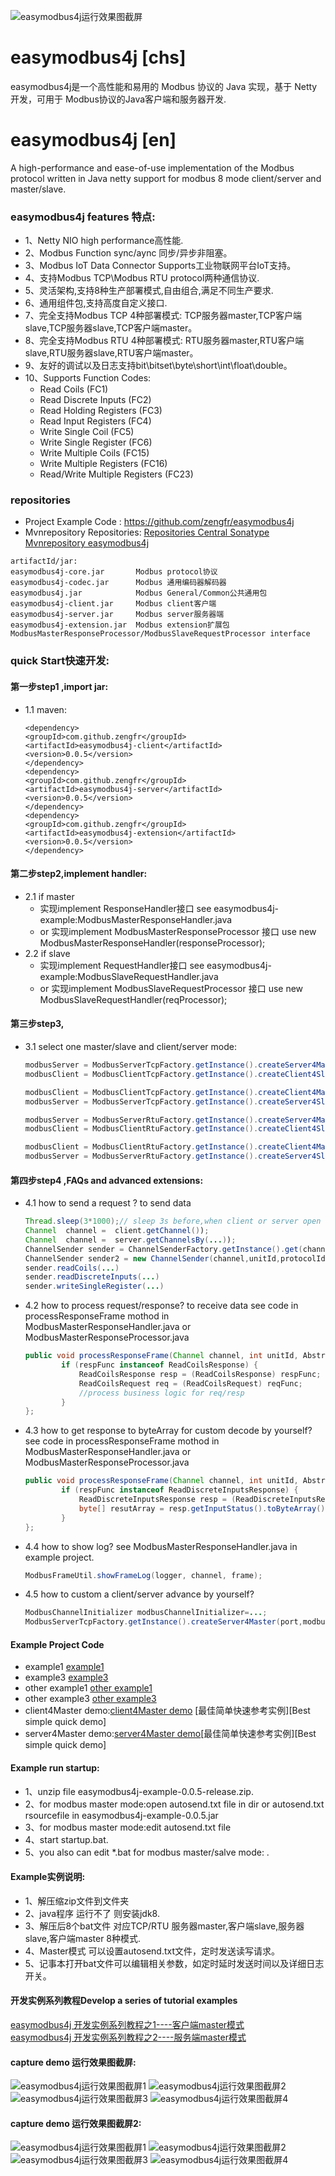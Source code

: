 ![easymodbus4j运行效果图截屏](https://github.com/zengfr/easymodbus4j/blob/master/easymodbus4j-example/src/main/resources/capture.PNG?raw=true)
# easymodbus4j [chs]
easymodbus4j是一个高性能和易用的 Modbus 协议的 Java 实现，基于 Netty 开发，可用于 Modbus协议的Java客户端和服务器开发.
# easymodbus4j [en]
A high-performance and ease-of-use implementation of the Modbus protocol written in Java netty support for modbus 8 mode client/server and master/slave.
 
### easymodbus4j features 特点:
- 1、Netty NIO high performance高性能.
- 2、Modbus Function sync/aync 同步/异步非阻塞。
- 3、Modbus IoT Data Connector Supports工业物联网平台IoT支持。
- 4、支持Modbus TCP\Modbus RTU protocol两种通信协议.
- 5、灵活架构,支持8种生产部署模式,自由组合,满足不同生产要求.
- 6、通用组件包,支持高度自定义接口.
- 7、完全支持Modbus TCP 4种部署模式: TCP服务器master,TCP客户端slave,TCP服务器slave,TCP客户端master。
- 8、完全支持Modbus RTU 4种部署模式: RTU服务器master,RTU客户端slave,RTU服务器slave,RTU客户端master。
- 9、友好的调试以及日志支持bit\bitset\byte\short\int\float\double。
- 10、Supports Function Codes:
	* Read Coils (FC1)
	* Read Discrete Inputs (FC2)
	* Read Holding Registers (FC3)
	* Read Input Registers (FC4)
	* Write Single Coil (FC5)
	* Write Single Register (FC6)
	* Write Multiple Coils (FC15)
	* Write Multiple Registers (FC16)
	* Read/Write Multiple Registers (FC23)
### repositories
- Project Example Code : https://github.com/zengfr/easymodbus4j
- Mvnrepository Repositories: [Repositories Central Sonatype Mvnrepository easymodbus4j](https://mvnrepository.com/artifact/com.github.zengfr/easymodbus4j)
``` 
artifactId/jar:
easymodbus4j-core.jar   	Modbus protocol协议
easymodbus4j-codec.jar  	Modbus 通用编码器解码器
easymodbus4j.jar        	Modbus General/Common公共通用包
easymodbus4j-client.jar 	Modbus client客户端
easymodbus4j-server.jar 	Modbus server服务器端
easymodbus4j-extension.jar  Modbus extension扩展包 ModbusMasterResponseProcessor/ModbusSlaveRequestProcessor interface
``` 
 
### quick Start快速开发:

#### 第一步step1 ,import jar:
- 1.1 maven:
	```
	<dependency>
	<groupId>com.github.zengfr</groupId>
	<artifactId>easymodbus4j-client</artifactId>
	<version>0.0.5</version>
	</dependency>
	<dependency>
	<groupId>com.github.zengfr</groupId>
	<artifactId>easymodbus4j-server</artifactId>
	<version>0.0.5</version>
	</dependency>
	<dependency>
	<groupId>com.github.zengfr</groupId>
	<artifactId>easymodbus4j-extension</artifactId>
	<version>0.0.5</version>
	</dependency>
	```
#### 第二步step2,implement handler:
- 2.1 if master  
	*  实现implement ResponseHandler接口 
		see easymodbus4j-example:ModbusMasterResponseHandler.java
	*  or 实现implement ModbusMasterResponseProcessor 接口 use new ModbusMasterResponseHandler(responseProcessor); 
- 2.2 if slave 
	*  实现implement RequestHandler接口 
	see easymodbus4j-example:ModbusSlaveRequestHandler.java 
	*  or 实现implement ModbusSlaveRequestProcessor 接口 use new ModbusSlaveRequestHandler(reqProcessor); 

#### 第三步step3,
- 3.1 select one master/slave and client/server mode:
	```java
	modbusServer = ModbusServerTcpFactory.getInstance().createServer4Master(port, responseHandler);
	modbusClient = ModbusClientTcpFactory.getInstance().createClient4Slave(host,port, requestHandler);

	modbusClient = ModbusClientTcpFactory.getInstance().createClient4Master(host, port, responseHandler);
	modbusServer = ModbusServerTcpFactory.getInstance().createServer4Slave(port, requestHandler);

	modbusServer = ModbusServerRtuFactory.getInstance().createServer4Master(port, responseHandler);
	modbusClient = ModbusClientRtuFactory.getInstance().createClient4Slave(host,port, requestHandler);

	modbusClient = ModbusClientRtuFactory.getInstance().createClient4Master(host, port, responseHandler);
	modbusServer = ModbusServerRtuFactory.getInstance().createServer4Slave(port, requestHandler);
	```
#### 第四步step4 ,FAQs and advanced extensions:

- 4.1 how to send a request ? to send data
	```java
	Thread.sleep(3*1000);// sleep 3s before,when client or server open connection is async;
	Channel  channel =  client.getChannel());
	Channel  channel =  server.getChannelsBy(...));
	ChannelSender sender = ChannelSenderFactory.getInstance().get(channel);
	ChannelSender sender2 = new ChannelSender(channel,unitId,protocolIdentifier);
	sender.readCoils(...)
	sender.readDiscreteInputs(...)
	sender.writeSingleRegister(...)
	```
- 4.2 how to process request/response? to receive data
	see code in processResponseFrame mothod in  ModbusMasterResponseHandler.java or ModbusMasterResponseProcessor.java

	```java
	public void processResponseFrame(Channel channel, int unitId, AbstractFunction reqFunc, ModbusFunction respFunc) {
			if (respFunc instanceof ReadCoilsResponse) {
				ReadCoilsResponse resp = (ReadCoilsResponse) respFunc;
				ReadCoilsRequest req = (ReadCoilsRequest) reqFunc;
				//process business logic for req/resp
			}
	};
	```
-  4.3 how to get response to byteArray for custom decode by yourself?
	see code in processResponseFrame mothod in  ModbusMasterResponseHandler.java or ModbusMasterResponseProcessor.java
	
	```java
	public void processResponseFrame(Channel channel, int unitId, AbstractFunction reqFunc, ModbusFunction respFunc) {
			if (respFunc instanceof ReadDiscreteInputsResponse) {
				ReadDiscreteInputsResponse resp = (ReadDiscreteInputsResponse) respFunc;
				byte[] resutArray = resp.getInputStatus().toByteArray();
			}
	};	
	```
- 4.4 how to show log? 
	see ModbusMasterResponseHandler.java in example project.

	```java
	ModbusFrameUtil.showFrameLog(logger, channel, frame);
	```
- 4.5 how to custom a client/server advance by yourself?
	```java
	ModbusChannelInitializer modbusChannelInitializer=...;
	ModbusServerTcpFactory.getInstance().createServer4Master(port,modbusChannelInitializer);
	```

#### Example Project Code 
- example1
[example1](https://github.com/zengfr/easymodbus4j/tree/master/easymodbus4j-example/src/main/java/com/github/zengfr/easymodbus4j/example)
- example3
[example3](https://github.com/zengfr/easymodbus4j/tree/master/easymodbus4j-example/src/main/java/com/github/zengfr/easymodbus4j/example3)
- other example1
[other example1](https://gitee.com/zengfr/easymodbus4j/tree/master/easymodbus4j-example/src/main/java/com/github/zengfr/easymodbus4j/example)
- other example3 
[other example3](https://gitee.com/zengfr/easymodbus4j/tree/master/easymodbus4j-example/src/main/java/com/github/zengfr/easymodbus4j/example3)
-  client4Master demo:[client4Master demo](
https://gitee.com/zengfr/easymodbus4j/blob/master/easymodbus4j-example/src/main/java/com/github/zengfr/easymodbus4j/example3/Example3.java) [最佳简单快速参考实例][Best simple quick demo]
- server4Master demo:[server4Master demo](
https://gitee.com/zengfr/easymodbus4j/blob/master/easymodbus4j-example/src/main/java/com/github/zengfr/easymodbus4j/example3/Example4.java)[最佳简单快速参考实例][Best simple quick demo]
#### Example run startup:
- 1、unzip file easymodbus4j-example-0.0.5-release.zip.
- 2、for modbus master mode:open autosend.txt file in dir or autosend.txt rsourcefile in easymodbus4j-example-0.0.5.jar 
- 3、for modbus master mode:edit autosend.txt file
- 4、start startup.bat.
- 5、you also can edit *.bat for modbus master/salve mode: .
#### Example实例说明:
- 1、解压缩zip文件到文件夹
- 2、java程序 运行不了 则安装jdk8.
- 3、解压后8个bat文件  对应TCP/RTU 服务器master,客户端slave,服务器slave,客户端master 8种模式.
- 4、Master模式 可以设置autosend.txt文件，定时发送读写请求。
- 5、记事本打开bat文件可以编辑相关参数，如定时延时发送时间以及详细日志开关。
#### 开发实例系列教程Develop a series of tutorial examples
[easymodbus4j 开发实例系列教程之1----客户端master模式](https://my.oschina.net/zengfr/blog/4304442)
<br/>
[easymodbus4j 开发实例系列教程之2----服务端master模式](https://my.oschina.net/zengfr/blog/4305723)
<br/>
#### capture demo 运行效果图截屏:
![easymodbus4j运行效果图截屏1](https://github.com/zengfr/easymodbus4j/blob/master/easymodbus4j-example/src/main/resources/capture.PNG?raw=true)
![easymodbus4j运行效果图截屏2](https://github.com/zengfr/easymodbus4j/blob/master/easymodbus4j-example/src/main/resources/capture2.PNG?raw=true)
![easymodbus4j运行效果图截屏3](https://github.com/zengfr/easymodbus4j/blob/master/easymodbus4j-example/src/main/resources/capture3.PNG?raw=true)
![easymodbus4j运行效果图截屏4](https://github.com/zengfr/easymodbus4j/blob/master/easymodbus4j-example/src/main/resources/capture4.PNG?raw=true)

#### capture demo 运行效果图截屏2:
![easymodbus4j运行效果图截屏1](https://gitee.com/zengfr/easymodbus4j/raw/master/easymodbus4j-example/src/main/resources/capture.PNG?raw=true)
![easymodbus4j运行效果图截屏2](https://gitee.com/zengfr/easymodbus4j/raw/master/easymodbus4j-example/src/main/resources/capture2.PNG?raw=true)
![easymodbus4j运行效果图截屏3](https://gitee.com/zengfr/easymodbus4j/raw/master/easymodbus4j-example/src/main/resources/capture3.PNG?raw=true)
![easymodbus4j运行效果图截屏4](https://gitee.com/zengfr/easymodbus4j/raw/master/easymodbus4j-example/src/main/resources/capture4.PNG?raw=true)
